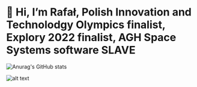 # 👋 Hi, I’m Rafał, Polish Innovation and Technolodgy Olympics finalist, Explory 2022 finalist, AGH Space Systems software SLAVE

![Anurag's GitHub stats](https://github-readme-stats.vercel.app/api?username=CppEnjoyer69&show_icons=true&theme=radical)

![alt text](https://w7.pngwing.com/pngs/398/764/png-transparent-arch-linux-arch-hurd-pi-miscellaneous-cdr-angle-thumbnail.png)
